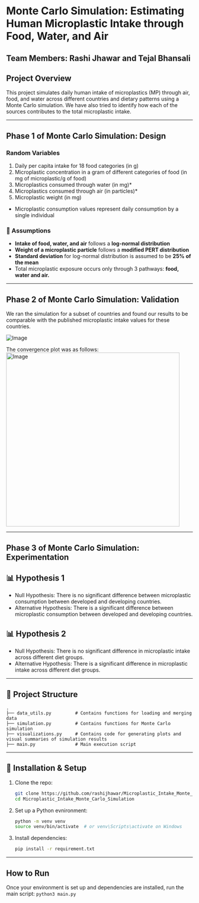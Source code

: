 # Monte Carlo Simulation: Estimating Human Microplastic Intake through Food, Water, and Air
## Team Members: Rashi Jhawar and Tejal Bhansali

## Project Overview
This project simulates daily human intake of microplastics (MP) through air, food, and water across different countries and dietary patterns using a Monte Carlo simulation. We have also tried to identify how each of the sources contributes to the total microplastic intake.

---

## Phase 1 of Monte Carlo Simulation: Design
### Random Variables
1. Daily per capita intake for 18 food categories ​(in g)
2. Microplastic concentration in a gram of different categories of food (in mg of microplastic/g of food)
3. Microplastics consumed through water (in mg)*
4. Microplastics consumed through air (in particles)*
5. Microplastic weight (in mg)

* Microplastic consumption values represent daily consumption by a single individual

### 🧮 Assumptions

- **Intake of food, water, and air** follows a **log-normal distribution**
- **Weight of a microplastic particle** follows a **modified PERT distribution**
- **Standard deviation** for log-normal distribution is assumed to be **25% of the mean**
- Total microplastic exposure occurs only through 3 pathways: **food, water and air.**

---

## Phase 2 of Monte Carlo Simulation: Validation
We ran the simulation for a subset of countries and found our results to be comparable with the published microplastic intake values for these countries.

![Image](https://github.com/user-attachments/assets/f240be05-7e62-47bd-9377-d3e46c9bdfcf)

The convergence plot was as follows:
<img width="468" alt="Image" src="https://github.com/user-attachments/assets/c9d6d01d-2084-477d-b6a6-cab1123aff3a" />

---

## Phase 3 of Monte Carlo Simulation: Experimentation

## 📊 Hypothesis 1

- Null Hypothesis: There is no significant difference between microplastic consumption between developed and developing countries.
- Alternative Hypothesis: There is a significant difference between microplastic consumption between developed and developing countries.

## 📊 Hypothesis 2

- Null Hypothesis: There is no significant difference in microplastic intake across different diet groups.
- Alternative Hypothesis: There is a significant difference in microplastic intake across different diet groups.

---

## 📁 Project Structure
```
.
├── data_utils.py         # Contains functions for loading and merging data
├── simulation.py         # Contains functions for Monte Carlo simulation
├── visualizations.py     # Contains code for generating plots and visual summaries of simulation results
├── main.py               # Main execution script
```
---

## 🧪 Installation & Setup

1. Clone the repo:
   ```bash
   git clone https://github.com/rashijhawar/Microplastic_Intake_Monte_Carlo_Simulation.git
   cd Microplastic_Intake_Monte_Carlo_Simulation

2. Set up a Python evnironment:
    ```bash
   python -m venv venv
    source venv/bin/activate  # or venv\Scripts\activate on Windows

3. Install dependencies:
    ```bash
   pip install -r requirement.txt
   
---

## How to Run
Once your environment is set up and dependencies are installed, run the main script:
```python3 main.py```